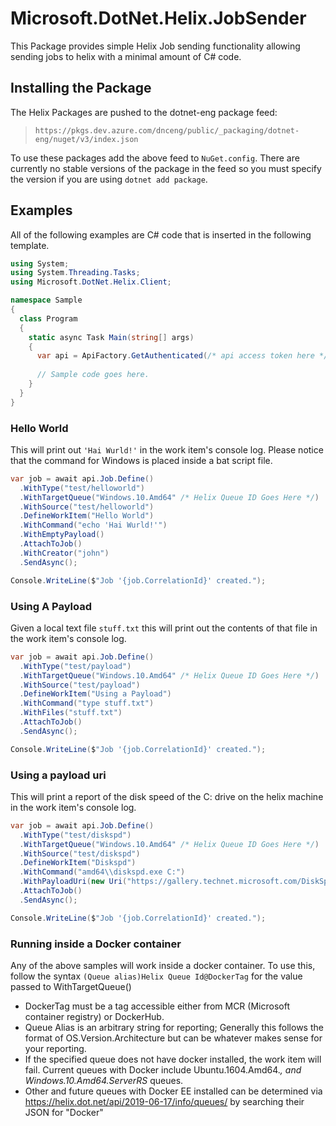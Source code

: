 # Microsoft.DotNet.Helix.JobSender
This Package provides simple Helix Job sending functionality allowing sending jobs to helix with a minimal amount of C# code.

## Installing the Package

The Helix Packages are pushed to the dotnet-eng package feed:

> `https://pkgs.dev.azure.com/dnceng/public/_packaging/dotnet-eng/nuget/v3/index.json`

To use these packages add the above feed to `NuGet.config`. There are currently no stable versions of the package in the feed so you must specify the version if you are using `dotnet add package`.

## Examples
All of the following examples are C# code that is inserted in the following template.
```csharp
using System;
using System.Threading.Tasks;
using Microsoft.DotNet.Helix.Client;

namespace Sample
{
  class Program
  {
    static async Task Main(string[] args)
    {
      var api = ApiFactory.GetAuthenticated(/* api access token here */);
      
      // Sample code goes here.
    }
  }
}

```

### Hello World
This will print out `'Hai Wurld!'` in the work item's console log. Please notice that the command for Windows is placed inside a bat script file.

```csharp
var job = await api.Job.Define()
  .WithType("test/helloworld")
  .WithTargetQueue("Windows.10.Amd64" /* Helix Queue ID Goes Here */)
  .WithSource("test/helloworld")
  .DefineWorkItem("Hello World")
  .WithCommand("echo 'Hai Wurld!'")
  .WithEmptyPayload()
  .AttachToJob()
  .WithCreator("john")
  .SendAsync();

Console.WriteLine($"Job '{job.CorrelationId}' created.");
```

### Using A Payload
Given a local text file `stuff.txt` this will print out the contents of that file in the work item's console log.

```csharp
var job = await api.Job.Define()
  .WithType("test/payload")
  .WithTargetQueue("Windows.10.Amd64" /* Helix Queue ID Goes Here */)
  .WithSource("test/payload")
  .DefineWorkItem("Using a Payload")
  .WithCommand("type stuff.txt")
  .WithFiles("stuff.txt")
  .AttachToJob()
  .SendAsync();

Console.WriteLine($"Job '{job.CorrelationId}' created.");
```

### Using a payload uri
This will print a report of the disk speed of the C: drive on the helix machine in the work item's console log.

```csharp
var job = await api.Job.Define()
  .WithType("test/diskspd")
  .WithTargetQueue("Windows.10.Amd64" /* Helix Queue ID Goes Here */)
  .WithSource("test/diskspd")
  .DefineWorkItem("Diskspd")
  .WithCommand("amd64\\diskspd.exe C:")
  .WithPayloadUri(new Uri("https://gallery.technet.microsoft.com/DiskSpd-A-Robust-Storage-6ef84e62/file/199535/1/DiskSpd-2.0.20a.zip"))
  .AttachToJob()
  .SendAsync();

Console.WriteLine($"Job '{job.CorrelationId}' created.");
```

### Running inside a Docker container
Any of the above samples will work inside a docker container.  To use this, follow the syntax `(Queue alias)Helix Queue Id@DockerTag` for the value passed to WithTargetQueue()
- DockerTag must be a tag accessible either from MCR (Microsoft container registry) or DockerHub.
- Queue Alias is an arbitrary string for reporting; Generally this follows the format of OS.Version.Architecture but can be whatever makes sense for your reporting.
- If the specified queue does not have docker installed, the work item will fail. Current queues with Docker include Ubuntu.1604.Amd64.*, and Windows.10.Amd64.ServerRS* queues.  
- Other and future queues with Docker EE installed can be determined via https://helix.dot.net/api/2019-06-17/info/queues/ by searching their JSON for "Docker"
